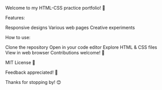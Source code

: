 Welcome to my HTML-CSS practice portfolio! 🌟

Features:

Responsive designs
Various web pages
Creative experiments

How to use:

Clone the repository
Open in your code editor
Explore HTML & CSS files
View in web browser
Contributions welcome! 🤝

MIT License 📄

Feedback appreciated! 💬

Thanks for stopping by! 😊
